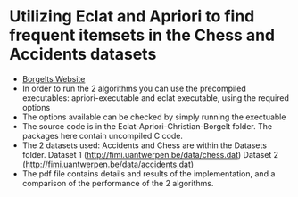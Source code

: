 # Utilizing Eclat and Apriori to find frequent itemsets in the Chess and Accidents datasets
- [Borgelts Website](https://borgelt.net/fpm.html)
- In order to run the 2 algorithms you can use the precompiled executables: apriori-executable and eclat executable, using the required options
- The options available can be checked by simply running the exectuable
- The source code is in the Eclat-Apriori-Christian-Borgelt folder. The packages here contain uncompiled C code. 
- The 2 datasets used: Accidents and Chess are within the Datasets folder.
Dataset 1 (http://fimi.uantwerpen.be/data/chess.dat)
Dataset 2 (http://fimi.uantwerpen.be/data/accidents.dat) 
- The pdf file contains details and results of the implementation, and a comparison of the performance of the 2 algorithms.
